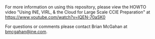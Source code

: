 For more information on using this repository, please view the HOWTO video "Using INE, VIRL, & the Cloud for Large Scale CCIE Preparation"
 at https://www.youtube.com/watch?v=IQEN-70aSK0

For questions or comments please contact Brian McGahan at bmcgahan@ine.com.
